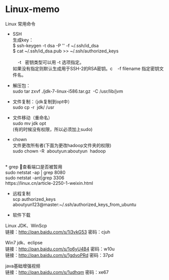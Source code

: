 # Linux-memo

Linux 常用命令

* SSH  <br>
生成key：  <br>
$ ssh-keygen -t dsa -P '' -f ~/.ssh/id_dsa  <br>
$ cat ~/.ssh/id_dsa.pub >> ~/.ssh/authorized_keys  <br>
  <br>
    -t   密钥类型可以用 -t 选项指定。  <br>
          如果没有指定则默认生成用于SSH-2的RSA密钥。c
   -f filename 指定密钥文件名。  <br>

* 解压包： <br>
sudo tar zxvf ./jdk-7-linux-i586.tar.gz  -C /usr/lib/jvm <br>
* 文件复制：（jdk复制到opt中） <br>
sudo cp -r  jdk/ /usr <br>
* 文件移动（重命名） <br>
sudo mv jdk opt <br>
(有的时候没有权限，所以必须加上sudo) <br>

* chown <br>
文件更改所有者(下面为更改hadoop文件夹的权限) <br>
sudo chown -R  aboutyun:aboutyun  hadoop <br>
 <br>
* grep 查看端口是否被暂用 <br>
sudo netstat -ap | grep 8080 <br>
sudo netstat -ant|grep 3306 <br>
https://linux.cn/article-2250-1-weixin.html <br>

* 远程复制 <br>
scp authorized_keys aboutyun123@master:~/.ssh/authorized_keys_from_ubuntu <br>

* 软件下载 <br>

Linux JDK、WinScp <br>
链接：http://pan.baidu.com/s/1i3vkG53 密码：cjuh <br>

Win7 jdk、eclipse <br>
链接：http://pan.baidu.com/s/1o6yU4B4 密码：w10u <br>
链接：http://pan.baidu.com/s/1gdvoPRd 密码：37pd <br>

java基础增强视频 <br>
链接：http://pan.baidu.com/s/1udhqm 密码：xe67 <br>


